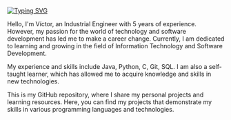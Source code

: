 [![Typing SVG](https://readme-typing-svg.demolab.com?font=Fira+Code&weight=500&size=28&pause=1000&color=000000&width=435&lines=Hi+there+%F0%9F%91%8B+I'm+V%C3%ADctor;Software+developer)](https://git.io/typing-svg)

Hello, I'm Víctor, an Industrial Engineer with 5 years of experience. However, my passion for the world of technology and software development has led me to make a career change. Currently, I am dedicated to learning and growing in the field of Information Technology and Software Development.

My experience and skills include Java, Python, C, Git, SQL. I am also a self-taught learner, which has allowed me to acquire knowledge and skills in new technologies.

This is my GitHub repository, where I share my personal projects and learning resources. Here, you can find my projects that demonstrate my skills in various programming languages and technologies.
